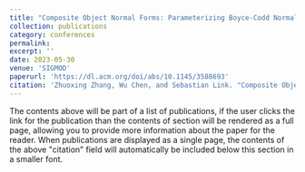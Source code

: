 ```yaml
---
title: "Composite Object Normal Forms: Parameterizing Boyce-Codd Normal Form by the Number of Minimal Keys"
collection: publications
category: conferences
permalink: 
excerpt: ''
date: 2023-05-30
venue: 'SIGMOD'
paperurl: 'https://dl.acm.org/doi/abs/10.1145/3588693'
citation: 'Zhuoxing Zhang, Wu Chen, and Sebastian Link. "Composite Object Normal Forms: Parameterizing Boyce-Codd Normal Form by the Number of Minimal Keys." Proceedings of the ACM on Management of Data 1, no. 1 (2023): 1-25.'
---
```


The contents above will be part of a list of publications, if the user clicks the link for the publication than the contents of section will be rendered as a full page, allowing you to provide more information about the paper for the reader. When publications are displayed as a single page, the contents of the above "citation" field will automatically be included below this section in a smaller font.
